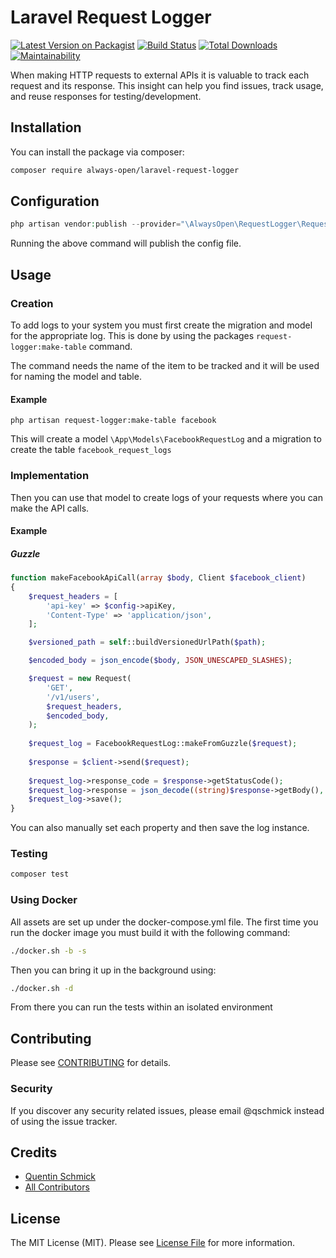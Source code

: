 # Laravel Request Logger

[![Latest Version on Packagist](https://img.shields.io/packagist/v/always-open/laravel-request-logger.svg?style=flat-square)](https://packagist.org/packages/always-open/laravel-request-logger)
[![Build Status](https://img.shields.io/github/workflow/status/always-open/laravel-request-logger/tests?style=flat-square)](https://github.com/always-open/laravel-request-logger/actions?query=workflow%3Atests)
[![Total Downloads](https://img.shields.io/packagist/dt/always-open/laravel-request-logger.svg?style=flat-square)](https://packagist.org/packages/always-open/laravel-request-logger)
[![Maintainability](https://api.codeclimate.com/v1/badges/50523859ead2baf5d6af/maintainability)](https://codeclimate.com/github/always-open/laravel-request-logger/maintainability)

When making HTTP requests to external APIs it is valuable to track each request and its response. This insight can help 
you find issues, track usage, and reuse responses for testing/development.

## Installation

You can install the package via composer:

```bash
composer require always-open/laravel-request-logger
```

## Configuration

``` php
php artisan vendor:publish --provider="\AlwaysOpen\RequestLogger\RequestLoggerServiceProvider"
```

Running the above command will publish the config file.

## Usage

### Creation
To add logs to your system you must first create the migration and model for the appropriate log. This is done by using 
the packages `request-logger:make-table` command.

The command needs the name of the item to be tracked and it will be used for naming the model and table.

#### Example
```shell
php artisan request-logger:make-table facebook
```
This will create a model `\App\Models\FacebookRequestLog` and a migration to create the table `facebook_request_logs`

### Implementation
Then you can use that model to create logs of your requests where you can make the API calls.

#### Example

##### Guzzle
```php
function makeFacebookApiCall(array $body, Client $facebook_client)
{
    $request_headers = [
        'api-key' => $config->apiKey,
        'Content-Type' => 'application/json',
    ];

    $versioned_path = self::buildVersionedUrlPath($path);

    $encoded_body = json_encode($body, JSON_UNESCAPED_SLASHES);

    $request = new Request(
        'GET',
        '/v1/users',
        $request_headers,
        $encoded_body,
    );
    
    $request_log = FacebookRequestLog::makeFromGuzzle($request);
    
    $response = $client->send($request);
    
    $request_log->response_code = $response->getStatusCode();
    $request_log->response = json_decode((string)$response->getBody(), true);
    $request_log->save();
}
```
You can also manually set each property and then save the log instance.

### Testing

``` bash
composer test
```

### Using Docker
All assets are set up under the docker-compose.yml file. The first time you run the docker image you must build it with
the following command:
```bash
./docker.sh -b -s
```

Then you can bring it up in the background using:
```bash
./docker.sh -d
```

From there you can run the tests within an isolated environment

## Contributing

Please see [CONTRIBUTING](CONTRIBUTING.md) for details.

### Security

If you discover any security related issues, please email @qschmick instead of using the issue tracker.

## Credits

- [Quentin Schmick](https://github.com/qschmick)
- [All Contributors](../../contributors)

## License

The MIT License (MIT). Please see [License File](LICENSE.md) for more information.
